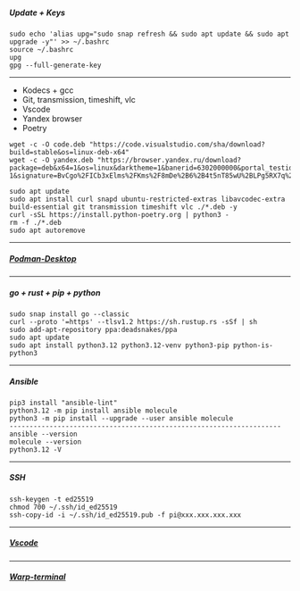 ##### Update + Keys
```
sudo echo 'alias upg="sudo snap refresh && sudo apt update && sudo apt upgrade -y"' >> ~/.bashrc
source ~/.bashrc
upg
gpg --full-generate-key
```
--------------------------------------------------------------------
- Kodecs + gcc
- Git, transmission, timeshift, vlc
- Vscode
- Yandex browser
- Poetry
```
wget -c -O code.deb "https://code.visualstudio.com/sha/download?build=stable&os=linux-deb-x64"
wget -c -O yandex.deb "https://browser.yandex.ru/download?package=deb&x64=1&os=linux&darktheme=1&banerid=6302000000&portal_testids=1114347%2F-1&signature=BvCgo%2FICb3xElms%2FKms%2F8mDe%2B6%2B4t5nT85wU%2BLPg5RX7q%2FN1k2Wr6kAVMgikE18me3mSyZbxtFMUn29N7GhN1Q%3D%3D"

sudo apt update
sudo apt install curl snapd ubuntu-restricted-extras libavcodec-extra build-essential git transmission timeshift vlc ./*.deb -y
curl -sSL https://install.python-poetry.org | python3 -
rm -f ./*.deb
sudo apt autoremove
```
--------------------------------------------------------------------
##### [Podman-Desktop](https://podman-desktop.io/docs/installation/linux-install)
--------------------------------------------------------------------
##### go + rust + pip + python
```
sudo snap install go --classic
curl --proto '=https' --tlsv1.2 https://sh.rustup.rs -sSf | sh
sudo add-apt-repository ppa:deadsnakes/ppa
sudo apt update
sudo apt install python3.12 python3.12-venv python3-pip python-is-python3
```
--------------------------------------------------------------------
##### Ansible
```
pip3 install "ansible-lint"
python3.12 -m pip install ansible molecule
python3 -m pip install --upgrade --user ansible molecule
--------------------------------------------------------------------
ansible --version
molecule --version
python3.12 -V
```
--------------------------------------------------------------------
##### SSH
```
ssh-keygen -t ed25519
chmod 700 ~/.ssh/id_ed25519
ssh-copy-id -i ~/.ssh/id_ed25519.pub -f pi@ххх.ххх.ххх.ххх
```
--------------------------------------------------------------------
##### [Vscode](https://code.visualstudio.com)
--------------------------------------------------------------------
##### [Warp-terminal](https://www.warp.dev)
